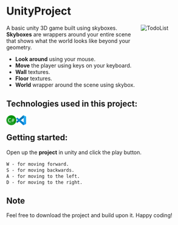 # UnityProject

<img src="https://yt3.ggpht.com/dBwhvX2iF121h0UWumMKi5_4cPclBTKIdIm3KM9KroRUcLWrLkppDf67dIDH-i_YrBAupazR=s900-c-k-c0x00ffffff-no-rj" align="right"
     alt="TodoList" width="150" height="150">

A basic unity 3D game built using skyboxes. **Skyboxes** are wrappers around your entire scene
that shows what the world looks like beyond your geometry.

* **Look around** using your mouse.
* **Move** the player using keys on your keyboard.
* **Wall** textures.
* **Floor** textures.
* **World** wrapper around the scene using skybox.


## Technologies used in this project:
<img align="left" alt="C#.js" width="26px" src="https://raw.githubusercontent.com/github/explore/80688e429a7d4ef2fca1e82350fe8e3517d3494d/topics/csharp/csharp.png" />
<img align="left" alt="Visual studio" width="26px" src="https://raw.githubusercontent.com/github/explore/80688e429a7d4ef2fca1e82350fe8e3517d3494d/topics/visual-studio-code/visual-studio-code.png" />

<br />

## Getting started:

Open up the **project** in unity and click the play button.

```shell
W - for moving forward.
S - for moving backwards.
A - for moving to the left.
D - for moving to the right.
```

## Note

Feel free to download the project and build upon it. Happy coding!
